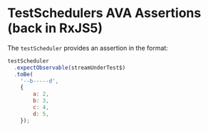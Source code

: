 # TestSchedulers AVA Assertions (back in RxJS5)

The `testScheduler` provides an assertion in the format:
```js
testScheduler
  .expectObservable(streamUnderTest$)
  .toBe(
    '--b-----d',
    {
        a: 2,
        b: 3,
        c: 4,
        d: 5,
    });
```